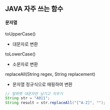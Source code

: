 ## JAVA 자주 쓰는 함수

#### 문자열

toUpperCase()
- 대문자로 변환

toLowerCase()
- 소문자로 변환

replaceAll(String regex, String replacement)
- 문자열 정규식으로 매핑하여 변환
```java
// 알파벳 대문자만 남기고 지우기
String str = "A011";
String result = str.replaceAll("[^A-Z]", "");
```

